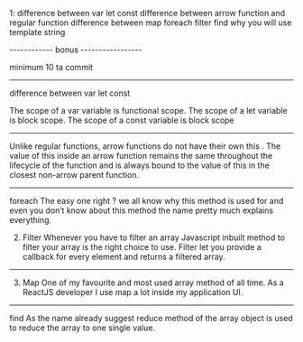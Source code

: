 1: difference between var let const
difference between arrow function and regular function
difference between map foreach filter find
why you will use template string


------------ bonus -----------------

minimum 10 ta commit




------------------------------
difference between var let const

The scope of a var variable is functional scope. The scope of a let variable is block scope. The scope of a const variable is block scope


----------------
Unlike regular functions, arrow functions do not have their own this . The value of this inside an arrow function remains the same throughout the lifecycle of the function and is always bound to the value of this in the closest non-arrow parent function.


-------------------------
foreach 
The easy one right ? we all know why this method is used for and even you don’t know about this method the name pretty much explains everything.

2. Filter
Whenever you have to filter an array Javascript inbuilt method to filter your array is the right choice to use. Filter let you provide a callback for every element and returns a filtered array.

-----------------

3. Map
One of my favourite and most used array method of all time. As a ReactJS developer I use map a lot inside my application UI.

-------------------
find
As the name already suggest reduce method of the array object is used to reduce the array to one single value.
